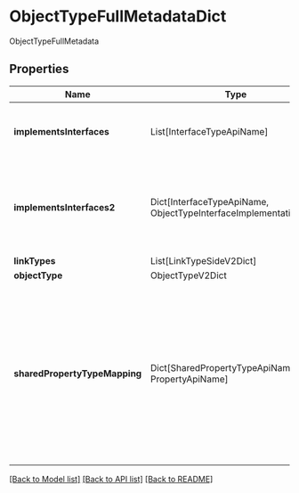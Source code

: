 # ObjectTypeFullMetadataDict

ObjectTypeFullMetadata

## Properties
| Name | Type | Required | Description |
| ------------ | ------------- | ------------- | ------------- |
**implementsInterfaces** | List[InterfaceTypeApiName] | Yes | A list of interfaces that this object type implements. |
**implementsInterfaces2** | Dict[InterfaceTypeApiName, ObjectTypeInterfaceImplementationDict] | Yes | A list of interfaces that this object type implements and how it implements them. |
**linkTypes** | List[LinkTypeSideV2Dict] | Yes |  |
**objectType** | ObjectTypeV2Dict | Yes |  |
**sharedPropertyTypeMapping** | Dict[SharedPropertyTypeApiName, PropertyApiName] | Yes | A map from shared property type API name to backing local property API name for the shared property types  present on this object type.  |


[[Back to Model list]](../../README.md#documentation-for-models) [[Back to API list]](../../README.md#documentation-for-api-endpoints) [[Back to README]](../../README.md)
